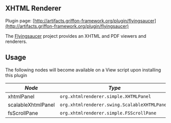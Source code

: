 
XHTML Renderer
--------------

Plugin page: [http://artifacts.griffon-framework.org/plugin/flyingsaucer](http://artifacts.griffon-framework.org/plugin/flyingsaucer)


The [Flyingsaucer][1] project provides an XHTML and PDF viewers and renderers.

Usage
-----

The following nodes will become available on a View script upon installing this plugin

| *Node*             | *Type*                                       |
| ------------------ | -------------------------------------------- |
| xhtmlPanel         | `org.xhtmlrenderer.simple.XHTMLPanel`        |
| scalableXhtmlPanel | `org.xhtmlrenderer.swing.ScalableXHTMLPanel` |
| fsScrollPane       | `org.xhtmlrenderer.simple.FSScrollPane`      |

[1]: http://code.google.com/p/flying-saucer/

